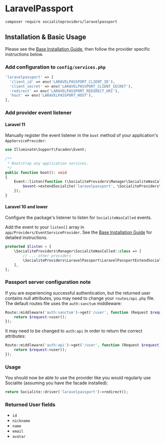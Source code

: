 # LaravelPassport

```bash
composer require socialiteproviders/laravelpassport
```

## Installation & Basic Usage

Please see the [Base Installation Guide](https://socialiteproviders.com/usage/), then follow the provider specific instructions below.

### Add configuration to `config/services.php`

```php
'laravelpassport' => [    
  'client_id' => env('LARAVELPASSPORT_CLIENT_ID'),  
  'client_secret' => env('LARAVELPASSPORT_CLIENT_SECRET'),  
  'redirect' => env('LARAVELPASSPORT_REDIRECT_URI'),
  'host' => env('LARAVELPASSPORT_HOST'),
],
```

### Add provider event listener

#### Laravel 11

Manually register the event listener in the `boot` method of your application's `AppServiceProvider`:

```php
use Illuminate\Support\Facades\Event;
 
/**
 * Bootstrap any application services.
 */
public function boot(): void
{
    Event::listen(function (\SocialiteProviders\Manager\SocialiteWasCalled $event) {
        $event->extendSocialite('laravelpassport', \SocialiteProviders\LaravelPassport\Provider::class);
    });
}
```

#### Laravel 10 and lower

Configure the package's listener to listen for `SocialiteWasCalled` events.

Add the event to your `listen[]` array in `app/Providers/EventServiceProvider`. See the [Base Installation Guide](https://socialiteproviders.com/usage/) for detailed instructions.

```php
protected $listen = [
    \SocialiteProviders\Manager\SocialiteWasCalled::class => [
        // ... other providers
        \SocialiteProviders\LaravelPassport\LaravelPassportExtendSocialite::class.'@handle',
    ],
];
```

### Passport server configuration note

If you are experiencing successful authentication, but the returned user contains null attributes, you may need to change your `routes/api.php` file.  The default routes file uses the `auth:sanctum` middleware:

```php
Route::middleware('auth:sanctum')->get('/user', function (Request $request) {
    return $request->user();
});
```

It may need to be changed to `auth:api` in order to return the correct attributes:

```php
Route::middleware('auth:api')->get('/user', function (Request $request) {
    return $request->user();
});
```

### Usage

You should now be able to use the provider like you would regularly use Socialite (assuming you have the facade installed):

```php
return Socialite::driver('laravelpassport')->redirect();
```

### Returned User fields

- ``id``
- ``nickname``
- ``name``
- ``email``
- ``avatar``
